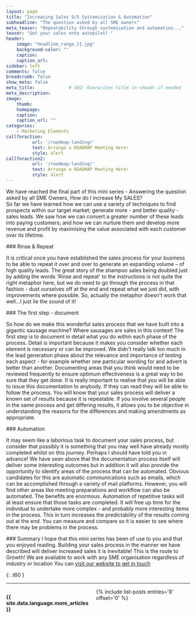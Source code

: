 ```yaml
---
layout: page
title: "Increasing Sales 5/5 Systemisation & Automation"
subheadline: "The question asked by all SME owners"
meta_teaser: "Repeatability through systemisation and automation..."
teaser: "Get your sales onto autopilot! "
header:
    image: "headline_range_11.jpg"
    background-color: ""
    caption:
    caption_url:
sidebar: left
comments: false
breadcrumb: false
show_meta: false
meta_title:             # SEO: Overwrites title in <head> if needed
meta_description:      
image:
    thumb:  
    homepage:
    caption:
    caption_url: ""
categories:
    - Marketing Elements
callforaction:
          url: '/roadmap-landing/'
          text: Arrange a ROADMAP Meeting Here!
          style: alert
callforaction2:
          url: '/roadmap-landing/'
          text: Arrange a ROADMAP Meeting Here!
          style: alert
---
```


<p>We have reached the final part of this mini series - Answering the question asked by all SME Owners, How do I increase My SALES? <br>
So far we have learned how we can use a variety of techniques to find prospects within our target market; generate more - and better quality - sales leads.  We saw how we can convert a greater number of these leads into paying customers; and how we can nurture them and develop more revenue and profit by maximising the value associated with each customer over its lifetime.</p>
### Rinse & Repeat
<p>It is critical once you have established the sales process for your business to be able to repeat it over and over to generate an expanding volume – of high quality leads.  The great story of the shampoo sales being doubled just by adding the words 'Rinse and repeat' to the instructions is not quite the right metaphor here, but we do need to go through the process in that fashion - dust ourselves off at the end and repeat what we just did, with improvements where possible.  So, actually the metaphor doesn't work that well...I just lie the sound of it!</p>
### The first step - document
<p>So how do we make this wonderful sales process that we have built into a gigantic sausage machine?  Where sausages are sales in this context! The first step is to document in detail what you do within each phase of the process.  Detail is important because it makes you consider whether each element is necessary or can be improved.  We didn't really talk too much in the lead generation phase about the relevance and importance of testing each aspect - for example whether one particular wording for and advert is better than another.  Documenting areas that you think would need to be reviewed frequently to ensure optimum effectiveness is a great way to be sure that they get done. It is really important to realise that you will be able to issue this documentation to anybody.  If they can read they will be able to follow the process.  You will know that your sales process will deliver a known set of results because it is repeatable.  If you involve several people in the same process and get differing results, it allows you to be objective in understanding the reasons for the differences and making amendments as appropriate.</p>
### Automation
<p>It may seem like a laborious task to document your sales process, but consider that possibly it is something that you may well have already mostly completed whilst on this journey. Perhaps I should have told you in advance! We have seen above that the documentation process itself will deliver some interesting outcomes but in addition it will also provide the opportunity to identify areas of the process that can be automated.  Obvious candidates for this are automatic communications such as emails, which can be accomplished through a variety of mail platforms.  However, you will find other areas like meeting preparations and workflow can also be automated. The benefits are enormous.  Automation of repetitive tasks will at least ensure that those tasks are completed. It will free up time for the individual to undertake more complex - and probably more interesting items in the process.  This in turn increases the predictability of the results coming out at the end. You can measure and compare so it is easier to see where there may be problems in the process.</p>  
### Summary
I hope that this mini series has been of use to you and that you enjoyed reading.  Building your sales process in the manner we have described will deliver increased sales it is inevitable!  This is the route to Growth!  We are available to work with any SME organisation regardless of industry or location You can <a href="https://www.superneconsulting.co.uk" > visit our website to get in touch </a>



{: .t60 }
<hr>
  <!-- Display list of blog posts - marketing components -->
<div class="medium-10 columns">
    <p><strong>{{ site.data.language.more_articles }}</strong></p>
    {% include list-posts entries='8' offset='0' %}
</div><!-- /.medium-10.columns -->
